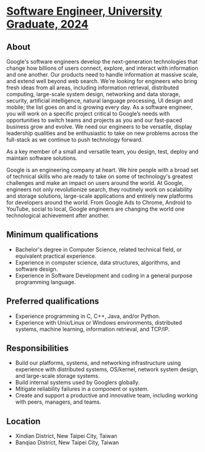# [Software Engineer, University Graduate, 2024](https://www.google.com/about/careers/applications/jobs/results/139721427436610246-software-engineer-university-graduate-2024?location=Taipei%2C%20Taiwan)

## About
Google's software engineers develop the next-generation technologies that change how billions of users connect, explore, and interact with information and one another. Our products need to handle information at massive scale, and extend well beyond web search. We're looking for engineers who bring fresh ideas from all areas, including information retrieval, distributed computing, large-scale system design, networking and data storage, security, artificial intelligence, natural language processing, UI design and mobile; the list goes on and is growing every day. As a software engineer, you will work on a specific project critical to Google’s needs with opportunities to switch teams and projects as you and our fast-paced business grow and evolve. We need our engineers to be versatile, display leadership qualities and be enthusiastic to take on new problems across the full-stack as we continue to push technology forward.

As a key member of a small and versatile team, you design, test, deploy and maintain software solutions.

Google is an engineering company at heart. We hire people with a broad set of technical skills who are ready to take on some of technology's greatest challenges and make an impact on users around the world. At Google, engineers not only revolutionize search, they routinely work on scalability and storage solutions, large-scale applications and entirely new platforms for developers around the world. From Google Ads to Chrome, Android to YouTube, social to local, Google engineers are changing the world one technological achievement after another.

## Minimum qualifications
- Bachelor's degree in Computer Science, related technical field, or equivalent practical experience.
- Experience in computer science, data structures, algorithms, and software design.
- Experience in Software Development and coding in a general purpose programming language.

## Preferred qualifications
- Experience programming in C, C++, Java, and/or Python.
- Experience with Unix/Linux or Windows environments, distributed systems, machine learning, information retrieval, and TCP/IP.

## Responsibilities
- Build our platforms, systems, and networking infrastructure using experience with distributed systems, OS/kernel, network system design, and large-scale storage systems.
- Build internal systems used by Googlers globally.
- Mitigate reliability failures in a component or system.
- Create and support a productive and innovative team, including working with peers, managers, and teams.

## Location
- Xindian District, New Taipei City, Taiwan
- Banqiao District, New Taipei City, Taiwan